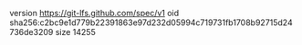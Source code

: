 version https://git-lfs.github.com/spec/v1
oid sha256:c2bc9e1d779b22391863e97d232d05994c719731fb1708b92715d24736de3209
size 14255
